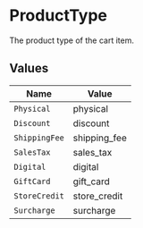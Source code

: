 # ProductType

The product type of the cart item.


## Values

| Name          | Value         |
| ------------- | ------------- |
| `Physical`    | physical      |
| `Discount`    | discount      |
| `ShippingFee` | shipping_fee  |
| `SalesTax`    | sales_tax     |
| `Digital`     | digital       |
| `GiftCard`    | gift_card     |
| `StoreCredit` | store_credit  |
| `Surcharge`   | surcharge     |